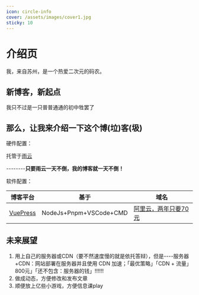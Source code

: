 ```yaml
---
icon: circle-info
cover: /assets/images/cover1.jpg
sticky: 10
---
```


# 介绍页

我，来自苏州，是一个热爱二次元的码农。

## 新博客，新起点

我只不过是一只普普通通的初中牲罢了

## 那么，让我来介绍一下这个博(垃)客(圾)

硬件配置：

托管于[雨云](https://www.rainyun.com/luoye_)

--------**只要雨云一天不倒，我的博客就一天不倒！**

软件配置：

| 博客平台                                                     | 基于                   | 域名                                           |
| ------------------------------------------------------------ | ---------------------- | ---------------------------------------------- |
| [VuePress](https://vuepress.vuejs.org/zh/) | NodeJs+Pnpm+VSCode+CMD | [阿里云，两年只要70元](https://cn.aliyun.com/) |

## 未来展望

1. 用上自己的服务器或CDN（要不然速度慢的就是依托答辩），但是----服务器+CDN：网站部署在服务器并且使用 CDN 加速；「最优策略」「CDN + 流量」800元」「还不包含：服务器的钱」!!!!!!
2. 做成动态，方便修改和发布文章
3. 顺便放上亿些小游戏，方便信息课play
